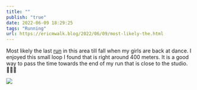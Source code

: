 ```yaml
---
title: ""
publish: "true"
date: 2022-06-09 18:29:25
tags: "Running"
url: https://ericmwalk.blog/2022/06/09/most-likely-the.html
---
```


Most likely the last [run](http://www.strava.com/activities/7283078113) in this area till fall when my girls are back at dance. I enjoyed this small loop I found that is right around 400 meters.  It is a good way to pass the time towards the end of my run that is close to the studio. 🏃🏻‍♂️


![](https://ericmwalk.blog/uploads/2022/189ac7ea05.jpg)
